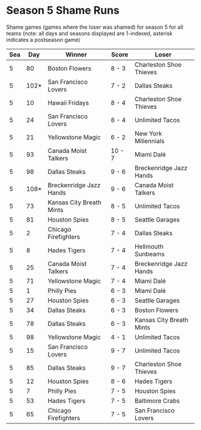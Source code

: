 # Season 5 Shame Runs



Shame games (games where the loser was shamed) for season 5 for all teams (note: all days and seasons displayed are 1-indexed, asterisk indicates a postseason game)


| Sea | Day | Winner | Score | Loser | 
| ------ |------ |------ |------ |------ |
| 5 | 80 | Boston Flowers | 8 - 3 | Charleston Shoe Thieves | 
| 5 | 102* | San Francisco Lovers | 7 - 2 | Dallas Steaks | 
| 5 | 10 | Hawaii Fridays | 8 - 4 | Charleston Shoe Thieves | 
| 5 | 24 | San Francisco Lovers | 8 - 4 | Unlimited Tacos | 
| 5 | 21 | Yellowstone Magic | 6 - 2 | New York Millennials | 
| 5 | 93 | Canada Moist Talkers | 10 - 7 | Miami Dalé | 
| 5 | 98 | Dallas Steaks | 9 - 6 | Breckenridge Jazz Hands | 
| 5 | 108* | Breckenridge Jazz Hands | 9 - 6 | Canada Moist Talkers | 
| 5 | 73 | Kansas City Breath Mints | 8 - 5 | Unlimited Tacos | 
| 5 | 81 | Houston Spies | 8 - 5 | Seattle Garages | 
| 5 | 2 | Chicago Firefighters | 7 - 4 | Dallas Steaks | 
| 5 | 8 | Hades Tigers | 7 - 4 | Hellmouth Sunbeams | 
| 5 | 25 | Canada Moist Talkers | 7 - 4 | Breckenridge Jazz Hands | 
| 5 | 71 | Yellowstone Magic | 7 - 4 | Miami Dalé | 
| 5 | 1 | Philly Pies | 6 - 3 | Miami Dalé | 
| 5 | 27 | Houston Spies | 6 - 3 | Seattle Garages | 
| 5 | 34 | Dallas Steaks | 6 - 3 | Boston Flowers | 
| 5 | 78 | Dallas Steaks | 6 - 3 | Kansas City Breath Mints | 
| 5 | 98 | Yellowstone Magic | 4 - 1 | Unlimited Tacos | 
| 5 | 15 | San Francisco Lovers | 9 - 7 | Unlimited Tacos | 
| 5 | 85 | Dallas Steaks | 9 - 7 | Charleston Shoe Thieves | 
| 5 | 12 | Houston Spies | 8 - 6 | Hades Tigers | 
| 5 | 7 | Philly Pies | 7 - 5 | Houston Spies | 
| 5 | 53 | Hades Tigers | 7 - 5 | Baltimore Crabs | 
| 5 | 65 | Chicago Firefighters | 7 - 5 | San Francisco Lovers | 



